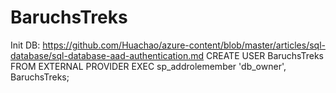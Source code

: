 # BaruchsTreks


Init DB:
https://github.com/Huachao/azure-content/blob/master/articles/sql-database/sql-database-aad-authentication.md
CREATE USER BaruchsTreks FROM EXTERNAL PROVIDER 
EXEC sp_addrolemember 'db_owner', BaruchsTreks;
